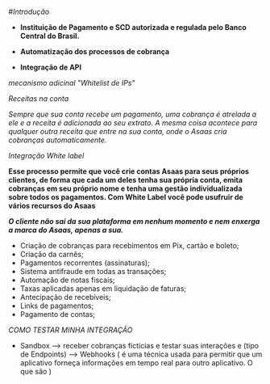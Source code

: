 #_Introdução_

- **Instituição de Pagamento e SCD autorizada e regulada pelo Banco Central do Brasil.**

- **Automatização dos processos de cobrança**

- **Integração de API**

*mecanismo adicinal "Whitelist de IPs"*

_Receitas na conta_ 

_Sempre que sua conta recebe um pagamento, uma cobrança é atrelada a ele e a receita é adicionada ao seu extrato. A mesma coisa acontece para qualquer outra receita que entre na sua conta, onde o Asaas cria cobranças automaticamente._


_Integração White label_

**Esse processo permite que você crie contas Asaas para seus próprios clientes, de forma que cada um deles tenha sua própria conta, emita cobranças em seu próprio nome e tenha uma gestão individualizada sobre todos os pagamentos. Com White Label você pode usufruir de vários recursos do Asaas**

***O cliente não sai da sua plataforma em nenhum momento e nem enxerga a marca do Asaas, apenas a sua.***

- Criação de cobranças para recebimentos em Pix, cartão e boleto;
- Criação da carnês;
- Pagamentos recorrentes (assinaturas);
- Sistema antifraude em todas as transações;
- Automação de notas fiscais;
- Taxas aplicadas apenas em liquidação de faturas;
- Antecipação de recebíveis;
- Links de pagamentos;
- Pagamento de contas;


_COMO TESTAR MINHA INTEGRAÇÃO_

- Sandbox --> receber cobranças fictícias e testar suas interações e (tipo de Endpoints) --> Webhooks ( é uma técnica usada para permitir que um aplicativo forneça informações em tempo real para outro aplicativo. O que são )

